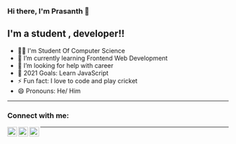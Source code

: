 ### Hi there, I'm Prasanth 👋

## I'm a student , developer!!

- 👨‍💻 I'm Student Of Computer Science
- 🌱 I’m currently learning Frontend Web Development
- 🤔 I’m looking for help with career
- 🥅 2021 Goals: Learn JavaScript
- ⚡ Fun fact: I love to code and play cricket
- 😄 Pronouns: He/ Him

---

### Connect with me:

[<img align="left" alt="Twitter" width="22px" src="![image](https://user-images.githubusercontent.com/87668644/131499908-54c37d7a-8298-44ed-8647-bd8de4068fb0.png)
" />][twitter]
[<img align="left" alt="LinkedIn" width="22px" src="https://github.com/prasanth023/prasanth023/blob/main/img/linkedin-logo.png?raw=true" />][linkedin]
[<img align="left" alt="Instagram" width="22px" src="https://github.com/prasanth023/prasanth023/blob/main/img/instagram-logo.png?raw=true" />][instagram]

---

[twitter]: https://twitter.com/prasanthpkdev
[instagram]: https://www.instagram.com/prasanthofficialdev/
[linkedin]: https://www.linkedin.com/in/prasanth-p



